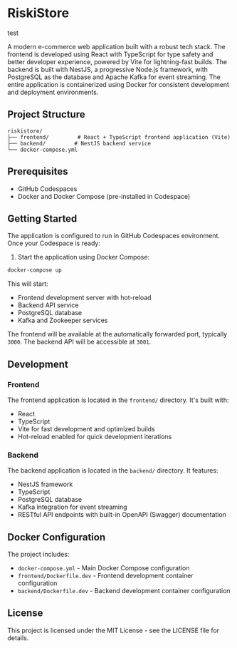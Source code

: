# RiskiStore

test

A modern e-commerce web application built with a robust tech stack. The frontend is developed using React with TypeScript for type safety and better developer experience, powered by Vite for lightning-fast builds. The backend is built with NestJS, a progressive Node.js framework, with PostgreSQL as the database and Apache Kafka for event streaming. The entire application is containerized using Docker for consistent development and deployment environments.

## Project Structure

```
riskistore/
├── frontend/         # React + TypeScript frontend application (Vite)
├── backend/         # NestJS backend service
└── docker-compose.yml
```

## Prerequisites

- GitHub Codespaces
- Docker and Docker Compose (pre-installed in Codespace)

## Getting Started

The application is configured to run in GitHub Codespaces environment. Once your Codespace is ready:

1. Start the application using Docker Compose:
```bash
docker-compose up
```

This will start:
- Frontend development server with hot-reload
- Backend API service
- PostgreSQL database
- Kafka and Zookeeper services

The frontend will be available at the automatically forwarded port, typically `3000`.
The backend API will be accessible at `3001`.

## Development

### Frontend
The frontend application is located in the `frontend/` directory. It's built with:
- React
- TypeScript
- Vite for fast development and optimized builds
- Hot-reload enabled for quick development iterations

### Backend
The backend application is located in the `backend/` directory. It features:
- NestJS framework
- TypeScript
- PostgreSQL database
- Kafka integration for event streaming
- RESTful API endpoints with built-in OpenAPI (Swagger) documentation

## Docker Configuration

The project includes:
- `docker-compose.yml` - Main Docker Compose configuration
- `frontend/Dockerfile.dev` - Frontend development container configuration
- `backend/Dockerfile.dev` - Backend development container configuration

## License

This project is licensed under the MIT License - see the LICENSE file for details.
